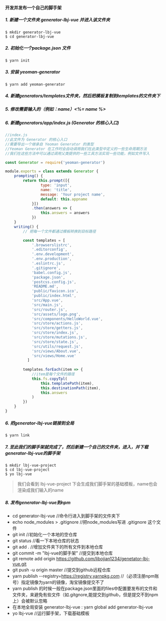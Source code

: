 #### 开发并发布一个自己的脚手架

##### 1. 新建一个文件夹 generator-lbj-vue 并进入该文件夹

````
$ mkdir generator-lbj-vue
$ cd generator-lbj-vue
````

##### 2. 初始化一个package.json 文件

````
$ yarn init
````

##### 3. 安装 yeoman-generator

````
$ yarn add yeoman-generator
````

##### 4. 新建generators/templates文件夹，然后把模板复制到templates的文件夹下

##### 5. 修改需要输入的（例如：name）**<%= name %>**

##### 6. 新建generators/app/index.js (Generator 的核心入口)

````javascript
//index.js
//此文件为 Generator 的核心入口
//需要导出一个继承自 Yeoman Generator 的类型
//Yeoman Generator 在工作时会自动调用我们在此类型中定义的一些生命周期方法
//我们在这些方法中可以通过调用父类提供的一些工具方法实现一些功能，例如文件写入

const Generator = require('yeoman-generator')

module.exports = class extends Generator {
    prompting() {
        return this.prompt([{
                type: 'input',
                name: 'title',
                message: 'Your project name',
                default: this.appname
            }])
            .then(answers => {
                this.answers = answers
            })
    }
    writing() {
        // 把每一个文件都通过模板转换到目标路径

        const templates = [
            '.browserslistrc',
            '.editorconfig',
            '.env.development',
            '.env.production',
            '.eslintrc.js',
            '.gitignore',
            'babel.config.js',
            'package.json',
            'postcss.config.js',
            'README.md',
            'public/favicon.ico',
            'public/index.html',
            'src/App.vue',
            'src/main.js',
            'src/router.js',
            'src/assets/logo.png',
            'src/components/HelloWorld.vue',
            'src/store/actions.js',
            'src/store/getters.js',
            'src/store/index.js',
            'src/store/mutations.js',
            'src/store/state.js',
            'src/utils/request.js',
            'src/views/About.vue',
            'src/views/Home.vue'
          ]
        
        templates.forEach(item => {
            //item是每个文件的路径
            this.fs.copyTpl(
                this.templatePath(item),
                this.destinationPath(item),
                this.answers
            )
        })
    }
}
````

##### 6. 把generator-lbj-vue链接到全局

````
$ yarn link
````



##### 7. 至此我们的脚手架就完成了，然后新建一个自己的文件夹，进入，并下载generator-lbj-vue的脚手架

````
$ mkdir lbj-vue-project
$ cd lbj-vue-project
$ yo lbj-vue
````

> 我们会看到 lbj-vue-project 下会生成我们脚手架的基础模板，name也会渲染成我们输入的name

##### 8. 发布generator-lbj-vue到npm

- cd generator-lbj-vue  //命令行进入到脚手架的文件夹下
- echo node_modules > .gitignore   //把node_modules写进 .gitignore 这个文件
- git init  //初始化一个本地的空仓库
- git status  //看一下本地仓库的状态
- git add .   //增加文件夹下的所有文件到本地仓库
- git commit -m "lbj-vue的脚手架"  //提交到本地仓库
- git remote add origin https://github.com/libojian1234/genetator-lbj-vue.git
- git push -u origin master          //提交到github远程仓库
- yarn publish --registry=https://registry.yarnpkg.com  //（必须注册npm账号）指定镜像为yarn的镜像，淘宝镜像提交不了
- yarn publish 的时候一般在package.json里面的files中配置要发布的文件和文件夹，来避免有些文件（如.gitgnore,能提交到github，但是提交不到npm上）会被默认忽略
- 在本地全局安装 generator-lbj-vue  :  yarn global add generator-lbj-vue
- yo lbj-vue    //运行脚手架，下载基础模板

